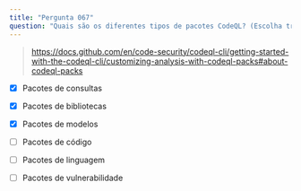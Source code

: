 ```yaml
---
title: "Pergunta 067"
question: "Quais são os diferentes tipos de pacotes CodeQL? (Escolha três.)"
---
```


> https://docs.github.com/en/code-security/codeql-cli/getting-started-with-the-codeql-cli/customizing-analysis-with-codeql-packs#about-codeql-packs
- [x] Pacotes de consultas
- [x] Pacotes de bibliotecas
- [x] Pacotes de modelos
- [ ] Pacotes de código
- [ ] Pacotes de linguagem
- [ ] Pacotes de vulnerabilidade

